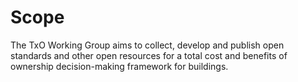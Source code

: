 # Scope

The TxO Working Group aims to collect, develop and publish open standards and other open resources for a  total cost and benefits of ownership decision-making framework for buildings.
